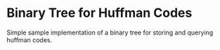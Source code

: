 # Binary Tree for Huffman Codes

Simple sample implementation of a binary tree for storing and querying huffman codes.
